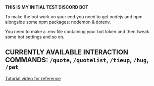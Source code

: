 **THIS IS MY INITIAL TEST DISCORD BOT**

To make the bot work on your end you
need to get nodejs and npm alongside
some npm packages: nodemon & dotenv.

You need to make a .env file containing
your bot token and then tweak some bot
settings and so on.

## CURRENTLY AVAILABLE INTERACTION COMMANDS: `/quote`, `/quotelist`, `/tieup`, `/hug`, `/pat`

[Tutorial video for reference](https://www.youtube.com/watch?v=KZ3tIGHU314)